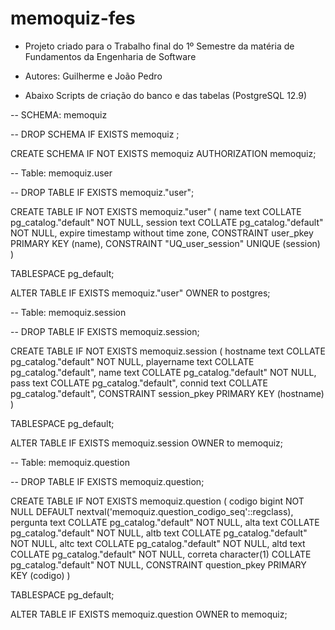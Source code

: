 # memoquiz-fes

- Projeto criado para o Trabalho final do 1º Semestre da matéria de Fundamentos da Engenharia de Software
- Autores: Guilherme e João Pedro


- Abaixo Scripts de criação do banco e das tabelas (PostgreSQL 12.9)

-- SCHEMA: memoquiz

-- DROP SCHEMA IF EXISTS memoquiz ;

CREATE SCHEMA IF NOT EXISTS memoquiz
    AUTHORIZATION memoquiz;
    
-- Table: memoquiz.user

-- DROP TABLE IF EXISTS memoquiz."user";

CREATE TABLE IF NOT EXISTS memoquiz."user"
(
    name text COLLATE pg_catalog."default" NOT NULL,
    session text COLLATE pg_catalog."default" NOT NULL,
    expire timestamp without time zone,
    CONSTRAINT user_pkey PRIMARY KEY (name),
    CONSTRAINT "UQ_user_session" UNIQUE (session)
)

TABLESPACE pg_default;

ALTER TABLE IF EXISTS memoquiz."user"
    OWNER to postgres;
    
-- Table: memoquiz.session

-- DROP TABLE IF EXISTS memoquiz.session;

CREATE TABLE IF NOT EXISTS memoquiz.session
(
    hostname text COLLATE pg_catalog."default" NOT NULL,
    playername text COLLATE pg_catalog."default",
    name text COLLATE pg_catalog."default" NOT NULL,
    pass text COLLATE pg_catalog."default",
    connid text COLLATE pg_catalog."default",
    CONSTRAINT session_pkey PRIMARY KEY (hostname)
)

TABLESPACE pg_default;

ALTER TABLE IF EXISTS memoquiz.session
    OWNER to memoquiz;
    
-- Table: memoquiz.question

-- DROP TABLE IF EXISTS memoquiz.question;

CREATE TABLE IF NOT EXISTS memoquiz.question
(
    codigo bigint NOT NULL DEFAULT nextval('memoquiz.question_codigo_seq'::regclass),
    pergunta text COLLATE pg_catalog."default" NOT NULL,
    alta text COLLATE pg_catalog."default" NOT NULL,
    altb text COLLATE pg_catalog."default" NOT NULL,
    altc text COLLATE pg_catalog."default" NOT NULL,
    altd text COLLATE pg_catalog."default" NOT NULL,
    correta character(1) COLLATE pg_catalog."default" NOT NULL,
    CONSTRAINT question_pkey PRIMARY KEY (codigo)
)

TABLESPACE pg_default;

ALTER TABLE IF EXISTS memoquiz.question
    OWNER to memoquiz;
